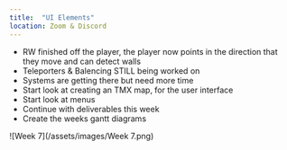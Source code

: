 ```yaml
---
title:  "UI Elements"
location: Zoom & Discord
---
```


- RW finished off the player, the player now points in the direction that they move and can detect walls
- Teleporters & Balencing STILL being worked on
- Systems are getting there but need more time
- Start look at creating an TMX map, for the user interface
- Start look at menus
- Continue with deliverables this week
- Create the weeks gantt diagrams

![Week 7](/assets/images/Week 7.png)